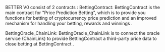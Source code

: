 BETTER V0 consist of 2 contracts :
BettingContract:
BettingContract is the main contract for "Price Prediction Betting", which is to provide you functions for betting of cryptocurrency price prediction and an improved mechanism for handling your betting, rewards and winnings .

BettingOracle_ChainLink:
BettingOracle_ChainLink is to connect the oracle service (ChainLink) to provide BettingContract a third-party price data to close betting at BettingContract .
